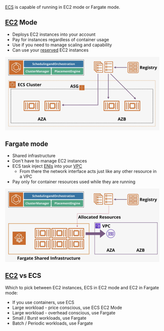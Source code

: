 [ECS](ECS.md) is capable of running in EC2 mode or Fargate mode.
## [EC2](../EC2/EC2.md) Mode
- Deploys EC2 instances into your account
- Pay for instances regardless of container usage
- Use if you need to manage scaling and capability
- Can use your [reserved](../EC2/Purchase%20Options.md#Reserved) EC2 instances

![Pasted image 20250309211741.png](_atts/Pasted%20image%2020250309211741.png)

## Fargate mode
- Shared infrastructure
- Don't have to manage EC2 instances
- ECS task inject [ENIs](../EC2/Networking.md#Elastic%20Network%20Interfaces%20(ENI)) into your [VPC](../VPC/VPC.md)
	- From there the network interface acts just like any other resource in a VPC
- Pay only for container resources used while they are running

![Pasted image 20250309212244.png](_atts/Pasted%20image%2020250309212244.png)

## [EC2](../EC2/EC2.md) vs ECS
Which to pick between EC2 instances, ECS in EC2 mode and EC2 in Fargate mode:
- If you use containers, use ECS
- Large workload - price conscious, use ECS EC2 Mode
- Large workload - overhead conscious, use Fargate
- Small / Burst workloads, use Fargate
- Batch / Periodic workloads, use Fargate